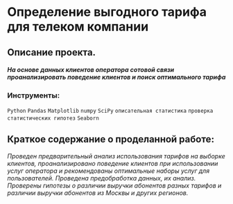 # Определение выгодного тарифа для телеком компании

## Описание проекта.
##### На основе данных клиентов оператора сотовой связи проанализировать поведение клиентов и поиск оптимального тарифа

### Инструменты: 
`Python`
`Pandas`
`Matplotlib`
`numpy`
`SciPy`
`описательная статистика`
`проверка статистических гипотез`
`Seaborn`


## Краткое содержание о проделанной работе:<br>
<i>Проведен предварительный анализ использования тарифов на выборке клиентов,
проанализировано поведение клиентов при использовании услуг оператора и
рекомендованы оптимальные наборы услуг для пользователей. Проведена предобработка
данных, их анализ. Проверены гипотезы о различии выручки абонентов разных тарифов и
различии выручки абонентов из Москвы и других регионов.</i>